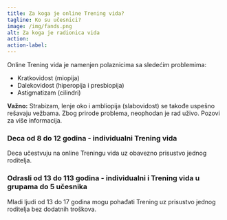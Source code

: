 ```yaml
---
title: Za koga je online Trening vida?
tagline: Ko su učesnici?
image: /img/fands.png
alt: Za koga je radionica vida
action:
action-label:
---
```

Online Trening vida je namenjen polaznicima sa sledećim problemima:

- Kratkovidost (miopija)
- Dalekovidost (hiperopija i presbiopija)
- Astigmatizam (cilindri)

**Važno:** Strabizam, lenje oko i ambliopija (slabovidost) se takođe uspešno rešavaju vežbama. Zbog prirode problema, neophodan je rad uživo. Pozovi za više informacija.

### Deca od 8 do 12 godina - individualni Trening vida

Deca učestvuju na online Treningu vida uz obavezno prisustvo jednog roditelja.

### Odrasli od 13 do 113 godina - individualni i Trening vida u grupama do 5 učesnika

Mladi ljudi od 13 do 17 godina mogu pohađati Trening uz prisustvo jednog roditelja bez dodatnih troškova.
